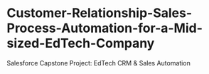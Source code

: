 # Customer-Relationship-Sales-Process-Automation-for-a-Mid-sized-EdTech-Company
Salesforce Capstone Project: EdTech CRM &amp; Sales Automation
